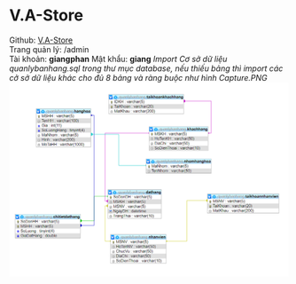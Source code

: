 # V.A-Store

Github: <a href="https://github.com/giangcse/V.A-Store">V.A-Store</a><br>
Trang quản lý: /admin <br>
Tài khoản: <strong>giangphan</strong>
Mật khẩu: <strong>giang</strong>
<i>Import Cơ sở dữ liệu quanlybanhang.sql trong thư mục database, nếu thiếu bảng thì import các cở sở dữ liệu khác cho đủ 8 bảng và ràng buộc như hình Capture.PNG</i>
<img src="database/Capture.PNG" />
